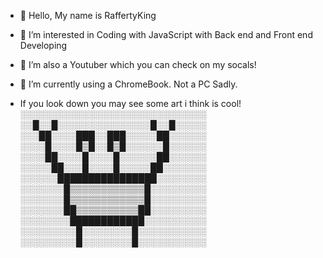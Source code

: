 - 👋 Hello, My name is RaffertyKing
- 👀 I’m interested in Coding with JavaScript with Back end and Front end Developing
- 👀 I’m also a Youtuber which you can check on my socals!
- 🌱 I’m currently using a ChromeBook. Not a PC Sadly.

- If you look down you may see some art i think is cool!
░░░░░░░░░░░░░░░░░░░░░░░░░░░░░░
░░█░░█░░░░░░░░░░░░░░░█░░█░░░░░
░░░██░░░░███░░███░░░░░██░░░░░░
░░░░█░░░░█▒█░░█▒█░░░░░░█░░░░░░
░░░░██░░░░█░░░░█░░░░░░██░░░░░░
░░░░░██░░░█░░░░█░░░░░██░░░░░░░
░░░░░░████████████████░░░░░░░░
░░░░░░░█▒▒▒▒▒▒▒▒▒▒▒▒█░░░░░░░░░
░░░░░░░█▒▒▒▒▒▒▒▒▒▒▒▒█░░░░░░░░░
░░░░░░░██▒▒▒▒▒▒▒▒▒▒██░░░░░░░░░
░░░░░░░░████████████░░░░░░░░░░
░░░░░░░░░█░░░░░░░░█░░░░░░░░░░░
░░░░░░░░░█░░░░░░░░█░░░░░░░░░░░
